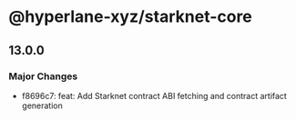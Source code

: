 # @hyperlane-xyz/starknet-core

## 13.0.0

### Major Changes

- f8696c7: feat: Add Starknet contract ABI fetching and contract artifact generation
